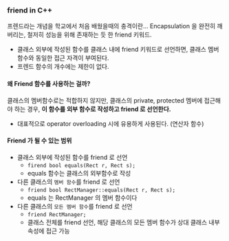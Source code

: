 ### friend in C++ 
프렌드라는 개념을 학교에서 처음 배웠을때의 충격이란... Encapsulation 을 완전히 깨버리는, 철저히 성능을 위해 존재하는 듯 한 friend 키워드. 
- 클래스 외부에 작성된 함수를 클래스 내에 friend 키워드로 선언하면, 클래스 멤버 함수와 동일한 접근 자격이 부여된다. 
- 프렌드 함수의 개수에는 제한이 없다. 

#### 왜 Friend 함수를 사용하는 걸까? 
클래스의 멤버함수로는 적합하지 않지만, 클래스의 private, protected 멤버에 접근해야 하는 경우, **이 함수를 외부 함수로 작성하고 friend 로 선언한다.**
- 대표적으로 operator overloading 시에 유용하게 사용된다. (연산자 함수)

#### Friend 가 될 수 있는 범위 
- 클래스 외부에 작성된 함수를 friend 로 선언 
    - `firend bool equals(Rect r, Rect s);`
    - equals 함수는 클래스의 외부함수로 작성 
- 다른 클래스의 `멤버 함수`를 friend 로 선언 
    - `friend bool RectManager::equals(Rect r, Rect s);` 
    - equals 는 RectManager 의 멤버 함수이다
- 다른 클래스의 `모든 멤버 함수`를 friend 로 선언
    - `friend RectManager;` 
    - 클래스 전체를 friend 선언, 해당 클래스의 모든 멤버 함수가 상대 클래스 내부 속성에 접근 가능 